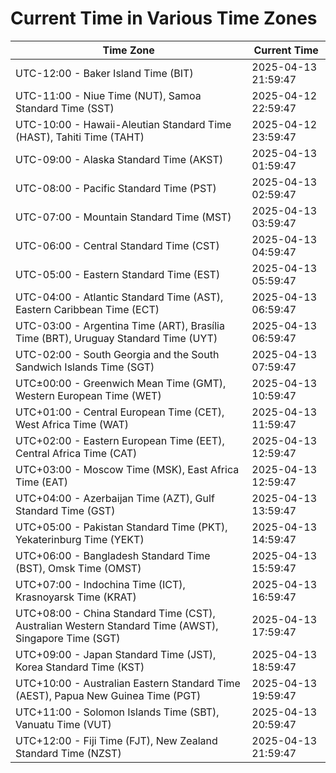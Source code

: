 # Current Time in Various Time Zones

| Time Zone | Current Time |
|-----------|--------------|
| UTC-12:00 - Baker Island Time (BIT) | 2025-04-13 21:59:47 |
| UTC-11:00 - Niue Time (NUT), Samoa Standard Time (SST) | 2025-04-12 22:59:47 |
| UTC-10:00 - Hawaii-Aleutian Standard Time (HAST), Tahiti Time (TAHT) | 2025-04-12 23:59:47 |
| UTC-09:00 - Alaska Standard Time (AKST) | 2025-04-13 01:59:47 |
| UTC-08:00 - Pacific Standard Time (PST) | 2025-04-13 02:59:47 |
| UTC-07:00 - Mountain Standard Time (MST) | 2025-04-13 03:59:47 |
| UTC-06:00 - Central Standard Time (CST) | 2025-04-13 04:59:47 |
| UTC-05:00 - Eastern Standard Time (EST) | 2025-04-13 05:59:47 |
| UTC-04:00 - Atlantic Standard Time (AST), Eastern Caribbean Time (ECT) | 2025-04-13 06:59:47 |
| UTC-03:00 - Argentina Time (ART), Brasília Time (BRT), Uruguay Standard Time (UYT) | 2025-04-13 06:59:47 |
| UTC-02:00 - South Georgia and the South Sandwich Islands Time (SGT) | 2025-04-13 07:59:47 |
| UTC±00:00 - Greenwich Mean Time (GMT), Western European Time (WET) | 2025-04-13 10:59:47 |
| UTC+01:00 - Central European Time (CET), West Africa Time (WAT) | 2025-04-13 11:59:47 |
| UTC+02:00 - Eastern European Time (EET), Central Africa Time (CAT) | 2025-04-13 12:59:47 |
| UTC+03:00 - Moscow Time (MSK), East Africa Time (EAT) | 2025-04-13 12:59:47 |
| UTC+04:00 - Azerbaijan Time (AZT), Gulf Standard Time (GST) | 2025-04-13 13:59:47 |
| UTC+05:00 - Pakistan Standard Time (PKT), Yekaterinburg Time (YEKT) | 2025-04-13 14:59:47 |
| UTC+06:00 - Bangladesh Standard Time (BST), Omsk Time (OMST) | 2025-04-13 15:59:47 |
| UTC+07:00 - Indochina Time (ICT), Krasnoyarsk Time (KRAT) | 2025-04-13 16:59:47 |
| UTC+08:00 - China Standard Time (CST), Australian Western Standard Time (AWST), Singapore Time (SGT) | 2025-04-13 17:59:47 |
| UTC+09:00 - Japan Standard Time (JST), Korea Standard Time (KST) | 2025-04-13 18:59:47 |
| UTC+10:00 - Australian Eastern Standard Time (AEST), Papua New Guinea Time (PGT) | 2025-04-13 19:59:47 |
| UTC+11:00 - Solomon Islands Time (SBT), Vanuatu Time (VUT) | 2025-04-13 20:59:47 |
| UTC+12:00 - Fiji Time (FJT), New Zealand Standard Time (NZST) | 2025-04-13 21:59:47 |
